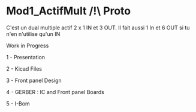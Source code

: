 # Mod1_ActifMult /!\ Proto
C'est un dual multiple actif 2 x 1 IN et 3 OUT. Il fait aussi 1 In et 6 OUT si tu n'en n'utilise qu'un IN

Work in Progress

1 - Presentation

2 - Kicad Files

3 - Front panel Design

4 - GERBER : IC and Front panel Boards

5 - I-Bom
